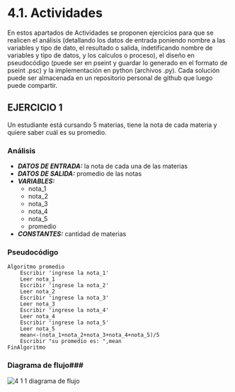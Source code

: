 # 4.1. Actividades
En estos apartados de Actividades se proponen ejercicios para que se realicen el  análisis (detallando los datos de entrada poniendo nombre a las variables y tipo de dato, el resultado o salida, indetificando nombre de variables y tipo de datos, y los calculos o proceso), el diseño en pseudocódigo (puede ser en pseint y guardar lo generado en el formato de pseint .psc) y la implementación en python (archivos .py). Cada solución puede ser almacenada en un repositorio personal de github que luego puede compartir.
## EJERCICIO 1
Un estudiante está cursando 5 materias, tiene la nota de cada materia y quiere saber cuál es su promedio.

### Análisis
- ***DATOS DE ENTRADA:*** la nota de cada una de las materias
- ***DATOS DE SALIDA:*** promedio de las notas
- ***VARIABLES:***
  - nota_1
  - nota_2
  - nota_3
  - nota_4
  - nota_5
  - promedio
- ***CONSTANTES:*** cantidad de materias

### Pseudocódigo
```
Algoritmo promedio
	Escribir 'ingrese la nota_1'
	Leer nota_1
	Escribir 'ingrese la nota_2'
	Leer nota_2
	Escribir 'ingrese la nota_3'
	Leer nota_3
	Escribir 'ingrese la nota_4'
	Leer nota_4
	Escribir 'ingrese la nota_5'
	Leer nota_5
	mean<-(nota_1+nota_2+nota_3+nota_4+nota_5)/5
	Escribir "su promedio es: ",mean
FinAlgoritmo

```
### Diagrama de flujo###
![4 1 1 diagrama de flujo](https://github.com/terrenoa/actividades4.1ej1/assets/85424039/5603a2f6-b201-4a25-87ed-4a4e212592eb)

  
